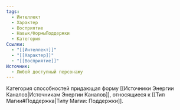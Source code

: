 ```yaml
---
tags:
  - Интеллект
  - Характер
  - Восприятие
  - Навык/ФормыПоддержки
  - Категория
Ссылки:
  - "[[Интеллект]]"
  - "[[Характер]]"
  - "[[Восприятие]]"
Источник:
  - Любой доступный персонажу
---
```

Категория способностей придающая форму [[Источники Энергии Каналов|Источникам Энергии Каналов]], относящиеся к [[Тип Магии#Поддержка|Типу Магии: Поддержки]].
